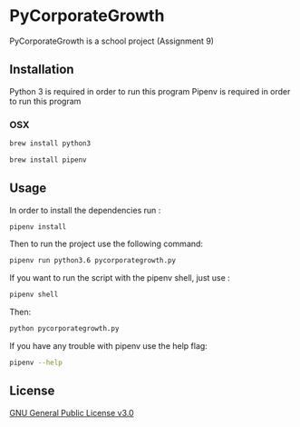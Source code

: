 # PyCorporateGrowth

PyCorporateGrowth is a school project (Assignment 9)

## Installation

Python 3 is required in order to run this program
Pipenv is required in order to run this program

### OSX

```bash
brew install python3
```

```bash
brew install pipenv
```

## Usage

In order to install the dependencies run :

```bash
pipenv install
```

Then to run the project use the following command:

```bash
pipenv run python3.6 pycorporategrowth.py
```

If you want to run the script with the pipenv shell, just use :

```bash
pipenv shell
```

Then:

```bash
python pycorporategrowth.py
```

If you have any trouble with pipenv use the help flag:

```bash
pipenv --help
```

## License

[GNU General Public License v3.0](https://www.gnu.org/licenses/gpl-3.0.en.html)